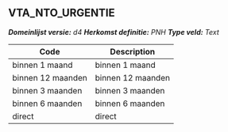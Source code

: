 ## VTA_NTO_URGENTIE

*__Domeinlijst versie:__ d4*
*__Herkomst definitie:__ PNH*
*__Type veld:__ Text*

|__Code__ |__Description__	|
|	---	|	---	|
| binnen 1 maand | binnen 1 maand |
| binnen 12 maanden | binnen 12 maanden |
| binnen 3 maanden | binnen 3 maanden |
| binnen 6 maanden | binnen 6 maanden |
| direct | direct |
